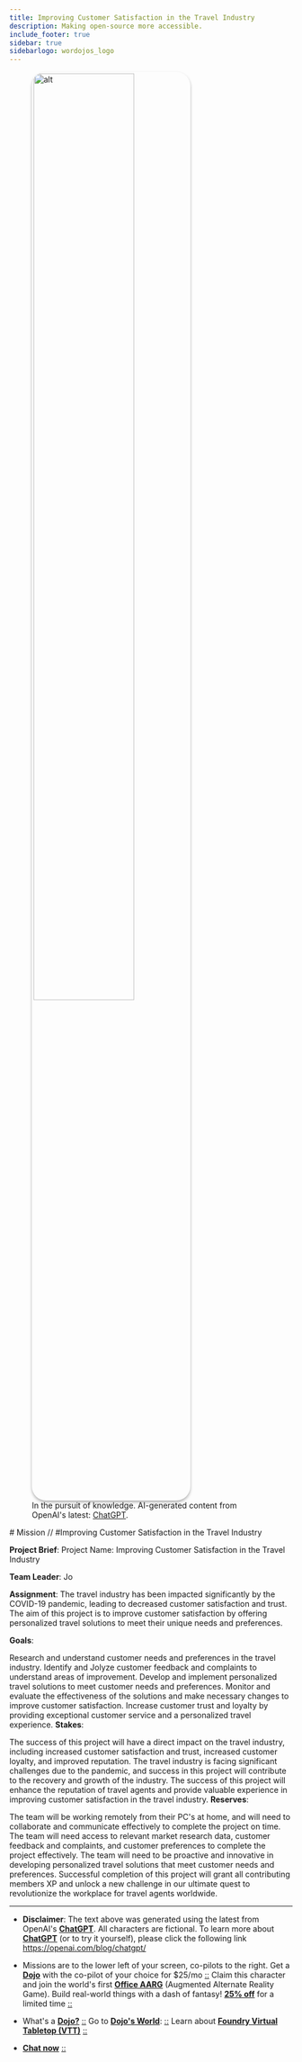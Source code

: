 ```yaml
---
title: Improving Customer Satisfaction in the Travel Industry
description: Making open-source more accessible.
include_footer: true
sidebar: true
sidebarlogo: wordojos_logo
---
```

<figure>
    <img src='/uploads/mechs/Barista.png' style="width: 65%;height: 65%;padding: 3px; box-shadow: 0 3px 5px rgba(0,0,0,.3);border-radius: 25px;overflow: hidden;border: none;" align="middle"; alt='alt'; alt='student in hoody with laptop';/>
    <figcaption>In the pursuit of knowledge.  AI-generated content from OpenAI's latest: <a href="https://openai.com/blog/chatgpt/" >ChatGPT</a>.</figcaption>
</figure>
# Mission // #Improving Customer Satisfaction in the Travel Industry

**Project Brief**:
Project Name: Improving Customer Satisfaction in the Travel Industry

**Team Leader**: Jo

**Assignment**:
The travel industry has been impacted significantly by the COVID-19 pandemic, leading to decreased customer satisfaction and trust. The aim of this project is to improve customer satisfaction by offering personalized travel solutions to meet their unique needs and preferences.

**Goals**:

Research and understand customer needs and preferences in the travel industry.
Identify and Jolyze customer feedback and complaints to understand areas of improvement.
Develop and implement personalized travel solutions to meet customer needs and preferences.
Monitor and evaluate the effectiveness of the solutions and make necessary changes to improve customer satisfaction.
Increase customer trust and loyalty by providing exceptional customer service and a personalized travel experience.
**Stakes**:

The success of this project will have a direct impact on the travel industry, including increased customer satisfaction and trust, increased customer loyalty, and improved reputation.
The travel industry is facing significant challenges due to the pandemic, and success in this project will contribute to the recovery and growth of the industry.
The success of this project will enhance the reputation of travel agents and provide valuable experience in improving customer satisfaction in the travel industry.
**Reserves**:

The team will be working remotely from their PC's at home, and will need to collaborate and communicate effectively to complete the project on time.
The team will need access to relevant market research data, customer feedback and complaints, and customer preferences to complete the project effectively.
The team will need to be proactive and innovative in developing personalized travel solutions that meet customer needs and preferences.
Successful completion of this project will grant all contributing members XP and unlock a new challenge in our ultimate quest to revolutionize the workplace for travel agents worldwide.


---

* **Disclaimer**: The text above was generated using the latest from OpenAI's [**ChatGPT**](https://openai.com/blog/chatgpt/).  All characters are fictional.  To learn more about [**ChatGPT**](https://openai.com/blog/chatgpt/) (or to try it yourself), please click the following link https://openai.com/blog/chatgpt/

* Missions are to the lower left of your screen, co-pilots to the right. Get a [**Dojo**](https://workmates.live/marketplace) with the co-pilot of your choice for $25/mo [::](https://workmates.live/marketplace)  Claim this character and join the world's first [**Office AARG**](https://dojos.world) (Augmented Alternate Reality Game). Build real-world things with a dash of fantasy! [**25% off**](https://blog.workdojos.com/deal-on-a-dojo) for a limited time [::](https://blog.workdojos.com/deal-on-a-dojo) 

* What's a [**Dojo?**](https://workdojos.com) [::](https://workdojos.com)  Go to [**Dojo's World**](https://dojos.world): [::](https://dojos.world)  Learn about [**Foundry Virtual Tabletop (VTT)**](https://foundryvtt.com) [::](https://foundryvtt.com/)

* [**Chat now**](https://chat.workmates.live/channel/support) [::](https://chat.workmates.live/channel/support)